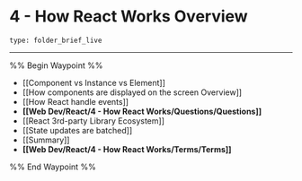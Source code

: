 # 4 - How React Works Overview
 
```ccard
type: folder_brief_live
```
 
---

%% Begin Waypoint %%
- [[Component vs Instance vs Element]]
- [[How components are displayed on the screen Overview]]
- [[How React handle events]]
- **[[Web Dev/React/4 - How React Works/Questions/Questions]]**
- [[React 3rd-party Library Ecosystem]]
- [[State updates are batched]]
- [[Summary]]
- **[[Web Dev/React/4 - How React Works/Terms/Terms]]**

%% End Waypoint %%
